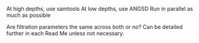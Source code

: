 At high depths, use samtools
At low depths, use ANGSD
Run in parallel as much as possible

Are filtration parameters the same across both or no? Can be detailed further in each Read Me unless not necessary.
